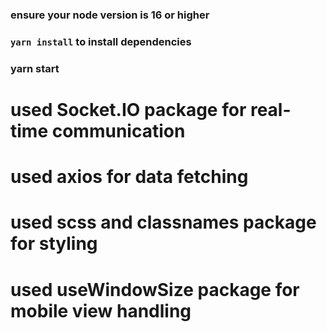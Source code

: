 ### ensure your node version is 16 or higher

### `yarn install` to install dependencies

### yarn start

# used Socket.IO package for real-time communication

# used axios for data fetching

# used scss and classnames package for styling

# used useWindowSize package for mobile view handling
